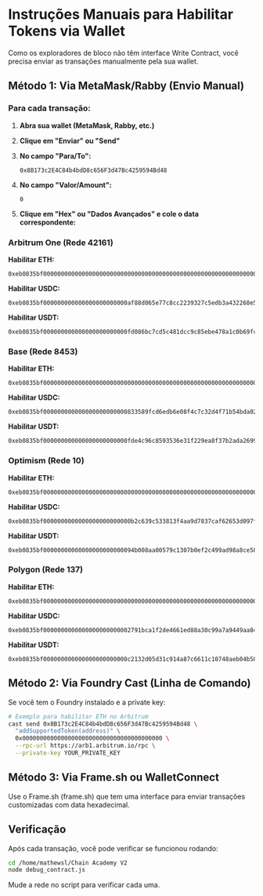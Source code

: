 # Instruções Manuais para Habilitar Tokens via Wallet

Como os exploradores de bloco não têm interface Write Contract, você precisa enviar as transações manualmente pela sua wallet.

## Método 1: Via MetaMask/Rabby (Envio Manual)

### Para cada transação:

1. **Abra sua wallet (MetaMask, Rabby, etc.)**

2. **Clique em "Enviar" ou "Send"**

3. **No campo "Para/To":** 
   ```
   0x8B173c2E4C84b4bdD8c656F3d47Bc4259594Bd48
   ```

4. **No campo "Valor/Amount":**
   ```
   0
   ```

5. **Clique em "Hex" ou "Dados Avançados" e cole o data correspondente:**

### Arbitrum One (Rede 42161)

**Habilitar ETH:**
```
0xeb0835bf0000000000000000000000000000000000000000000000000000000000000000
```

**Habilitar USDC:**
```
0xeb0835bf000000000000000000000000af88d065e77c8cc2239327c5edb3a432268e5831
```

**Habilitar USDT:**
```
0xeb0835bf000000000000000000000000fd086bc7cd5c481dcc9c85ebe478a1c0b69fcbb9
```

### Base (Rede 8453)

**Habilitar ETH:**
```
0xeb0835bf0000000000000000000000000000000000000000000000000000000000000000
```

**Habilitar USDC:**
```
0xeb0835bf000000000000000000000000833589fcd6edb6e08f4c7c32d4f71b54bda02913
```

**Habilitar USDT:**
```
0xeb0835bf000000000000000000000000fde4c96c8593536e31f229ea8f37b2ada2699bb2
```

### Optimism (Rede 10)

**Habilitar ETH:**
```
0xeb0835bf0000000000000000000000000000000000000000000000000000000000000000
```

**Habilitar USDC:**
```
0xeb0835bf0000000000000000000000000b2c639c533813f4aa9d7837caf62653d097ff85
```

**Habilitar USDT:**
```
0xeb0835bf00000000000000000000000094b008aa00579c1307b0ef2c499ad98a8ce58e58
```

### Polygon (Rede 137)

**Habilitar ETH:**
```
0xeb0835bf0000000000000000000000000000000000000000000000000000000000000000
```

**Habilitar USDC:**
```
0xeb0835bf0000000000000000000000002791bca1f2de4661ed88a30c99a7a9449aa84174
```

**Habilitar USDT:**
```
0xeb0835bf000000000000000000000000c2132d05d31c914a87c6611c10748aeb04b58e8f
```

## Método 2: Via Foundry Cast (Linha de Comando)

Se você tem o Foundry instalado e a private key:

```bash
# Exemplo para habilitar ETH no Arbitrum
cast send 0x8B173c2E4C84b4bdD8c656F3d47Bc4259594Bd48 \
  "addSupportedToken(address)" \
  0x0000000000000000000000000000000000000000 \
  --rpc-url https://arb1.arbitrum.io/rpc \
  --private-key YOUR_PRIVATE_KEY
```

## Método 3: Via Frame.sh ou WalletConnect

Use o Frame.sh (frame.sh) que tem uma interface para enviar transações customizadas com data hexadecimal.

## Verificação

Após cada transação, você pode verificar se funcionou rodando:

```bash
cd /home/mathewsl/Chain Academy V2
node debug_contract.js
```

Mude a rede no script para verificar cada uma.